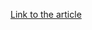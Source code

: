 [Link to the article](https://detect.fyi/akira-in-the-chang-way-server-ecosystem-re-vicitimization-a9011fbc6dff?source=rss-3d60ce83d2f7------2)
